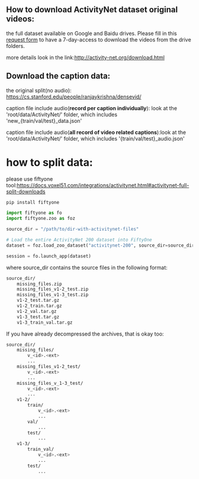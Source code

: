 ## How to download ActivityNet dataset original videos:

the full dataset available on Google and Baidu drives. Please fill in this [request form](https://docs.google.com/forms/d/e/1FAIpQLSeKaFq9ZfcmZ7W0B0PbEhfbTHY41GeEgwsa7WobJgGUhn4DTQ/viewform) to have a 7-day-access to download the videos from the drive folders. 

more details look in the link:http://activity-net.org/download.html

## Download the caption data:

the original split(no audio):   https://cs.stanford.edu/people/ranjaykrishna/densevid/

caption file include audio(**record per caption individually**): look at the 'root/data/ActivityNet/' folder, which includes 'new_{train/val/test}_data.json'

caption file include audio(**all record of video related captions**):look at the 'root/data/ActivityNet/' folder, which includes '{train/val/test}_audio.json'

# how to split data:

please use fiftyone tool:https://docs.voxel51.com/integrations/activitynet.html#activitynet-full-split-downloads

```bash
pip install fiftyone
```


```python
import fiftyone as fo
import fiftyone.zoo as foz

source_dir = "/path/to/dir-with-activitynet-files"

# Load the entire ActivityNet 200 dataset into FiftyOne
dataset = foz.load_zoo_dataset("activitynet-200", source_dir=source_dir)

session = fo.launch_app(dataset)
```

where source_dir contains the source files in the following format:

```bash
source_dir/
    missing_files.zip
    missing_files_v1-2_test.zip
    missing_files_v1-3_test.zip
    v1-2_test.tar.gz
    v1-2_train.tar.gz
    v1-2_val.tar.gz
    v1-3_test.tar.gz
    v1-3_train_val.tar.gz
```
If you have already decompressed the archives, that is okay too:

```bash
source_dir/
    missing_files/
        v_<id>.<ext>
        ...
    missing_files_v1-2_test/
        v_<id>.<ext>
        ...
    missing_files_v_1-3_test/
        v_<id>.<ext>
        ...
    v1-2/
        train/
            v_<id>.<ext>
            ...
        val/
            ...
        test/
            ...
    v1-3/
        train_val/
            v_<id>.<ext>
            ...
        test/
            ...
```



